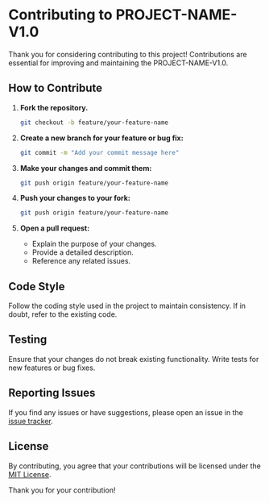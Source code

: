 # Contributing to PROJECT-NAME-V1.0

Thank you for considering contributing to this project! Contributions are essential for improving and maintaining the PROJECT-NAME-V1.0.

## How to Contribute

1. **Fork the repository.**

   ```bash
   git checkout -b feature/your-feature-name
   ```

2. **Create a new branch for your feature or bug fix:**

   ```bash
   git commit -m "Add your commit message here"
   ```

3. **Make your changes and commit them:**

   ```bash
   git push origin feature/your-feature-name
   ```

4. **Push your changes to your fork:**

   ```bash
   git push origin feature/your-feature-name
   ```

5. **Open a pull request:**
   - Explain the purpose of your changes.
   - Provide a detailed description.
   - Reference any related issues.

## Code Style

Follow the coding style used in the project to maintain consistency. If in doubt, refer to the existing code.

## Testing

Ensure that your changes do not break existing functionality. Write tests for new features or bug fixes.

## Reporting Issues

If you find any issues or have suggestions, please open an issue in the [issue tracker](link_to_issues).

## License

By contributing, you agree that your contributions will be licensed under the [MIT License](../LICENSE).

Thank you for your contribution!
